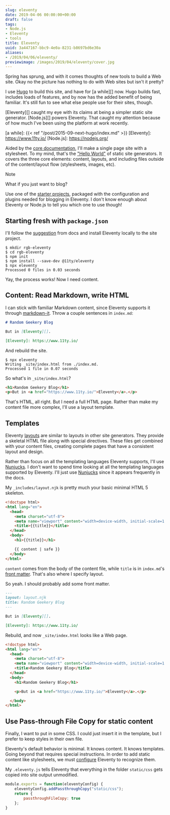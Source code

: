 ```yaml
---
slug: eleventy
date: 2019-04-06 00:00:00+00:00
draft: false
tags:
- Node.js
- Eleventy
- tools
title: Eleventy
uuid: 3a447167-bbc9-4e0a-8231-b8697bd6e30a
aliases:
- /2019/04/06/eleventy/
previewimage: /images/2019/04/eleventy/cover.jpg
---
```

Spring has sprung, and with it comes thoughts of new tools to build a Web site. Okay no the picture has
nothing to do with Web sites but isn't it pretty?

<!-- TEASER_END -->

I use [Hugo][] to build this site, and have for [a while][] now. Hugo builds fast, includes
loads of features, and by now has the added benefit of being familiar. It's
still fun to see what else people use for their sites, though.

[Eleventy][] caught my eye with its claims at being a
simpler static site generator. [Node.js][] powers Eleventy. That caught my
attention because of how much I've been using the platform at work recently.

[Hugo]: /tags/hugo
[a while]: {{< ref "/post/2015-09-next-hugo/index.md" >}}
[Eleventy]: https://www.11ty.io/
[Node.js]: https://nodejs.org/

Aided by the [core documentation][], I'll make a single page site with a
stylesheet. To my mind, that's the ["Hello World"][] of static site
generators. It covers the three core elements: content, layouts, and including
files outside of the content/layout flow (stylesheets, images, etc).

[core documentation]: https://www.11ty.io/docs/
["Hello World"]: https://en.wikipedia.org/wiki/%22Hello,_World!%22_program

<div class="admonition note">

<p class="first admonition-title">Note</p>

What if you just want to blog?

Use one of the [starter projects][], packaged with the configuration and plugins needed
for blogging in Eleventy. I don't know enough about Eleventy or Node.js to
tell you which one to use though!

</div>

[starter projects]: https://www.11ty.io/docs/starter/

## Starting fresh with `package.json`

I'll follow the [suggestion][] from docs and install Eleventy locally to
the site project.

[suggestion]: https://www.11ty.io/docs/local-installation/

``` shell
$ mkdir rgb-eleventy
$ cd rgb-eleventy
$ npm init
$ npm install --save-dev @11ty/eleventy
$ npx eleventy
Processed 0 files in 0.03 seconds
```

Yay, the process works! Now I need content.

## Content: Read Markdown, write HTML

I can stick with familiar Markdown content, since Eleventy supports it through
[markdown-it][]. Throw a couple sentences in `index.md`:

[markdown-it]: https://markdown-it.github.io/

``` markdown
# Random Geekery Blog

But in [Eleventy][].

[Eleventy]: https://www.11ty.io/
```

And rebuild the site.

``` shell
$ npx eleventy
Writing _site/index.html from ./index.md.
Processed 1 file in 0.07 seconds
```

So what's in `_site/index.html`?

``` html
<h1>Random Geekery Blog</h1>
<p>But in <a href="https://www.11ty.io/">Eleventy</a>.</p>
```

That's HTML, all right. But I need a full HTML page. Rather than make my content file more complex, I'll use a
layout template.

## Templates

Eleventy [layouts][] are similar to layouts in other site generators. They
provide a skeletal HTML file along with special directives. These files get
combined with your content files, creating complete pages that have a consistent
layout and design.

Rather than focus on all the templating languages Eleventy supports, I'll use
[Nunjucks][].
I don't want to spend time looking at all the templating languages supported by
Eleventy. I'll just use [Nunjucks][] since it appears frequently in the docs.

[layouts]: https://www.11ty.io/docs/layouts/
[Nunjucks]: https://mozilla.github.io/nunjucks/

My `_includes/layout.njk` is pretty much your basic minimal HTML 5 skeleton.

``` html
<!doctype html>
<html lang="en">
  <head>
    <meta charset="utf-8">
    <meta name="viewport" content="width=device-width, initial-scale=1.0">
    <title>{{title}}</title>
  </head>
  <body>
    <h1>{{title}}</h1>

    {{ content | safe }}
  </body>
</html>
```

`content` comes from the body of the content file, while `title` is in
`index.md`'s [front matter][]. That's also where I specify layout.

[front matter]: https://www.11ty.io/docs/data-frontmatter/

So yeah. I should probably add some front matter.

``` markdown
---
layout: layout.njk
title: Random Geekery Blog
---

But in [Eleventy][].

[Eleventy]: https://www.11ty.io/
```

Rebuild, and now `_site/index.html` looks like a Web page.

``` html
<!doctype html>
<html lang="en">
  <head>
    <meta charset="utf-8">
    <meta name="viewport" content="width=device-width, initial-scale=1.0">
    <title>Random Geekery Blog</title>
  </head>
  <body>
    <h1>Random Geekery Blog</h1>

    <p>But in <a href="https://www.11ty.io/">Eleventy</a>.</p>

  </body>
</html>
```

## Use Pass-through File Copy for static content

Finally, I want to put in some CSS. I could just insert it in the template,
but I prefer to keep styles in their own file.

Eleventy's default behavior is minimal. It knows content. It knows
templates. Going beyond that requires special instructions. In order to add
static content like stylesheets, we must [configure][] Eleventy to recognize
them.

My `.eleventy.js` tells Eleventy that everything in the folder `static/css` gets
copied into site output unmodified.

[configure]: https://www.11ty.io/docs/config/

``` javascript
module.exports = function(eleventyConfig) {
    eleventyConfig.addPassthroughCopy("static/css");
    return {
        passthroughFileCopy: true
    };
}
```

[passthroughFileCopy]: https://www.11ty.io/docs/copy/#manual-passthrough-copy-(faster)